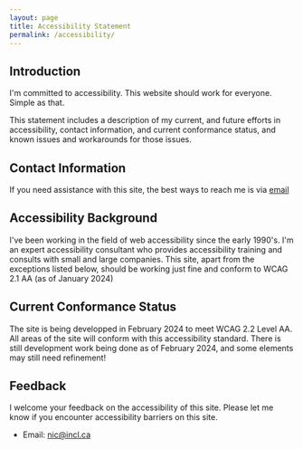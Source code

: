```yaml
---
layout: page
title: Accessibility Statement
permalink: /accessibility/
---
```


## Introduction

I'm committed to accessibility. This website should work for everyone. Simple as that. 

This statement includes a description of my current, and future efforts in accessibility, contact information, and current conformance status, and known issues and workarounds for those issues.

## Contact Information
If you need assistance with this site, the best ways to reach me is via [email](mailto:nic@incl.ca?Subject=Quilting)


## Accessibility Background
I've been working in the field of web accessibility since the early 1990's. I'm an expert accessibility consultant who provides accessibility training and consults with small and large companies. This site, apart from the exceptions listed below, should be working just fine and conform to WCAG 2.1 AA (as of January 2024)

## Current Conformance Status
The site is being developped in February 2024 to meet WCAG 2.2 Level AA. All areas of the site will conform with this accessibility standard. There is still development work being done as of February 2024, and some elements may still need refinement! 

## Feedback
I welcome your feedback on the accessibility of this site. Please let me know if you encounter accessibility barriers on this site.

* Email: [nic@incl.ca](mailto:nic@incl.ca)


